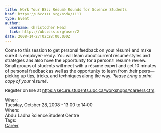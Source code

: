 ```yaml
---
title: Work Your BSc: Résumé Rounds for Science Students 
href: https://ubccsss.org/node/1117
type: Event
author:
  username: Christopher Head
  link: https://ubccsss.org/user/2
date: 2008-10-27T02:28:00.000Z
---
```


<div class="field field-name-body field-type-text-with-summary field-label-hidden"><div class="field-items"><div class="field-item even"><p>Come to this session to get personal feedback on your r&#xE9;sum&#xE9; and make sure it is employer-ready. You will learn about current r&#xE9;sum&#xE9; styles and strategies and also have the opportunity for a personal r&#xE9;sum&#xE9; review.  Small groups of students will meet with a r&#xE9;sum&#xE9; expert and get 10 minutes of personal feedback as well as the opportunity to learn from their peers&#x2014;picking up tips, tricks, and techniques along the way. <em>Please bring a print copy of your r&#xE9;sum&#xE9;</em>.</p>
<p>Register on line at <a href="https://secure.students.ubc.ca/workshops//careers.cfm">https://secure.students.ubc.ca/workshops//careers.cfm</a>.</p>
</div></div></div><div class="field field-name-field-dates field-type-datetime field-label-above"><div class="field-label">When:&#xA0;</div><div class="field-items"><div class="field-item even"><span class="date-display-single">Tuesday, October 28, 2008 - <span class="date-display-range"><span class="date-display-start">13:00</span> to <span class="date-display-end">14:00</span></span></span></div></div></div><div class="field field-name-field-location field-type-text field-label-above"><div class="field-label">Where:&#xA0;</div><div class="field-items"><div class="field-item even">Abdul Ladha Science Student Centre</div></div></div>    <footer>
    <div class="field field-name-field-tags field-type-taxonomy-term-reference field-label-above"><div class="field-label">Tags:&#xA0;</div><div class="field-items"><div class="field-item even"><a href="/career">Career</a></div></div></div>      </footer>